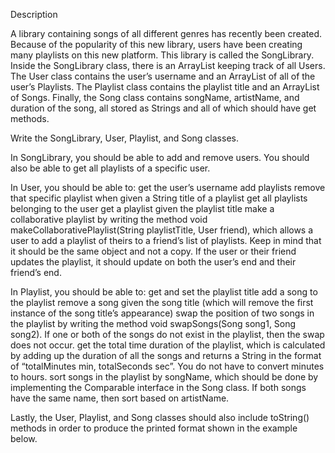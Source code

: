 Description

A library containing songs of all different genres has recently been created. Because of the popularity of this new library, users have been creating many playlists on this new platform. This library is called the SongLibrary. Inside the SongLibrary class, there is an ArrayList keeping track of all Users. The User class contains the user’s username and an ArrayList of all of the user’s Playlists. The Playlist class contains the playlist title and an ArrayList of Songs. Finally, the Song class contains songName, artistName, and duration of the song, all stored as Strings and all of which should have get methods.

Write the SongLibrary, User, Playlist, and Song classes.

In SongLibrary, you should be able to add and remove users. You should also be able to get all playlists of a specific user. 

In User,  you should be able to:
get the user’s username
add playlists
remove that specific playlist when given a String title of a playlist
get all playlists belonging to the user
get a playlist given the playlist title
make a collaborative playlist by writing the method void makeCollaborativePlaylist(String playlistTitle, User friend), which allows a user to add a playlist of theirs to a friend’s list of playlists. Keep in mind that it should be the same object and not a copy. If the user or their friend updates the playlist, it should update on both the user’s end and their friend’s end. 

 
 
In Playlist, you should be able to:
get and set the playlist title 
add a song to the playlist
remove a song given the song title (which will remove the first instance of the song title’s appearance)
swap the position of two songs in the playlist by writing the method void swapSongs(Song song1, Song song2). If one or both of the songs do not exist in the playlist, then the swap does not occur.
get the total time duration of the playlist, which is calculated by adding up the duration of all the songs and returns a String in the format of “totalMinutes min, totalSeconds sec”. You do not have to convert minutes to hours.
sort songs in the playlist by songName, which should be done by implementing the Comparable interface in the Song class. If both songs have the same name, then sort based on artistName.

 
Lastly, the User, Playlist, and Song classes should also include toString() methods in order to produce the printed format shown in the example below.

 
